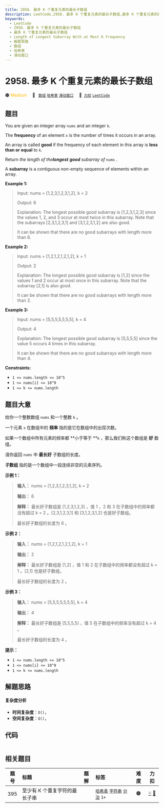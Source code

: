 ```yaml
---
title: 2958. 最多 K 个重复元素的最长子数组
description: LeetCode,2958. 最多 K 个重复元素的最长子数组,最多 K 个重复元素的最长子数组,Length of Longest Subarray With at Most K Frequency,解题思路,数组,哈希表,滑动窗口
keywords:
  - LeetCode
  - 2958. 最多 K 个重复元素的最长子数组
  - 最多 K 个重复元素的最长子数组
  - Length of Longest Subarray With at Most K Frequency
  - 解题思路
  - 数组
  - 哈希表
  - 滑动窗口
---
```


# 2958. 最多 K 个重复元素的最长子数组

🟠 <font color=#ffb800>Medium</font>&emsp; 🔖&ensp; [`数组`](/tag/array.md) [`哈希表`](/tag/hash-table.md) [`滑动窗口`](/tag/sliding-window.md)&emsp; 🔗&ensp;[`力扣`](https://leetcode.cn/problems/length-of-longest-subarray-with-at-most-k-frequency) [`LeetCode`](https://leetcode.com/problems/length-of-longest-subarray-with-at-most-k-frequency)

## 题目

You are given an integer array `nums` and an integer `k`.

The **frequency** of an element `x` is the number of times it occurs in an
array.

An array is called **good** if the frequency of each element in this array is
**less than or equal** to `k`.

Return _the length of the**longest** **good** subarray of_ `nums` _._

A **subarray** is a contiguous non-empty sequence of elements within an array.



**Example 1:**

> Input: nums = [1,2,3,1,2,3,1,2], k = 2
> 
> Output: 6
> 
> Explanation: The longest possible good subarray is [1,2,3,1,2,3] since the values 1, 2, and 3 occur at most twice in this subarray. Note that the subarrays [2,3,1,2,3,1] and [3,1,2,3,1,2] are also good.
> 
> It can be shown that there are no good subarrays with length more than 6.

**Example 2:**

> Input: nums = [1,2,1,2,1,2,1,2], k = 1
> 
> Output: 2
> 
> Explanation: The longest possible good subarray is [1,2] since the values 1 and 2 occur at most once in this subarray. Note that the subarray [2,1] is also good.
> 
> It can be shown that there are no good subarrays with length more than 2.

**Example 3:**

> Input: nums = [5,5,5,5,5,5,5], k = 4
> 
> Output: 4
> 
> Explanation: The longest possible good subarray is [5,5,5,5] since the value 5 occurs 4 times in this subarray.
> 
> It can be shown that there are no good subarrays with length more than 4.

**Constraints:**

  * `1 <= nums.length <= 10^5`
  * `1 <= nums[i] <= 10^9`
  * `1 <= k <= nums.length`


## 题目大意

给你一个整数数组 `nums` 和一个整数 `k` 。

一个元素 `x` 在数组中的 **频率**  指的是它在数组中的出现次数。

如果一个数组中所有元素的频率都 **小于等于  **`k` ，那么我们称这个数组是 **好**  数组。

请你返回 `nums` 中 **最长好**  子数组的长度。

**子数组** 指的是一个数组中一段连续非空的元素序列。



**示例 1：**

> 
> 
> 
> 
> 
> **输入：** nums = [1,2,3,1,2,3,1,2], k = 2
> 
> **输出：** 6
> 
> **解释：** 最长好子数组是 [1,2,3,1,2,3] ，值 1 ，2 和 3 在子数组中的频率都没有超过 k = 2 。[2,3,1,2,3,1] 和 [3,1,2,3,1,2] 也是好子数组。
> 
> 最长好子数组的长度为 6 。
> 
> 

**示例 2：**

> 
> 
> 
> 
> 
> **输入：** nums = [1,2,1,2,1,2,1,2], k = 1
> 
> **输出：** 2
> 
> **解释：** 最长好子数组是 [1,2] ，值 1 和 2 在子数组中的频率都没有超过 k = 1 。[2,1] 也是好子数组。
> 
> 最长好子数组的长度为 2 。
> 
> 

**示例 3：**

> 
> 
> 
> 
> 
> **输入：** nums = [5,5,5,5,5,5,5], k = 4
> 
> **输出：** 4
> 
> **解释：** 最长好子数组是 [5,5,5,5] ，值 5 在子数组中的频率没有超过 k = 4 。
> 
> 最长好子数组的长度为 4 。
> 
> 



**提示：**

  * `1 <= nums.length <= 10^5`
  * `1 <= nums[i] <= 10^9`
  * `1 <= k <= nums.length`


## 解题思路

#### 复杂度分析

- **时间复杂度**：`O()`，
- **空间复杂度**：`O()`，

## 代码

```javascript

```

## 相关题目

<!-- prettier-ignore -->
| 题号 | 标题 | 题解 | 标签 | 难度 | 力扣 |
| :------: | :------ | :------: | :------ | :------: | :------: |
| 395 | 至少有 K 个重复字符的最长子串 |  |  [`哈希表`](/tag/hash-table.md) [`字符串`](/tag/string.md) [`分治`](/tag/divide-and-conquer.md) `1+` | 🟠 | [🀄️](https://leetcode.cn/problems/longest-substring-with-at-least-k-repeating-characters) [🔗](https://leetcode.com/problems/longest-substring-with-at-least-k-repeating-characters) |